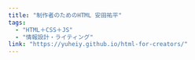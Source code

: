 ```yaml
---
title: "制作者のためのHTML 安田祐平"
tags:
  - "HTML＋CSS＋JS"
  - "情報設計・ライティング"
link: "https://yuheiy.github.io/html-for-creators/"
---
```

